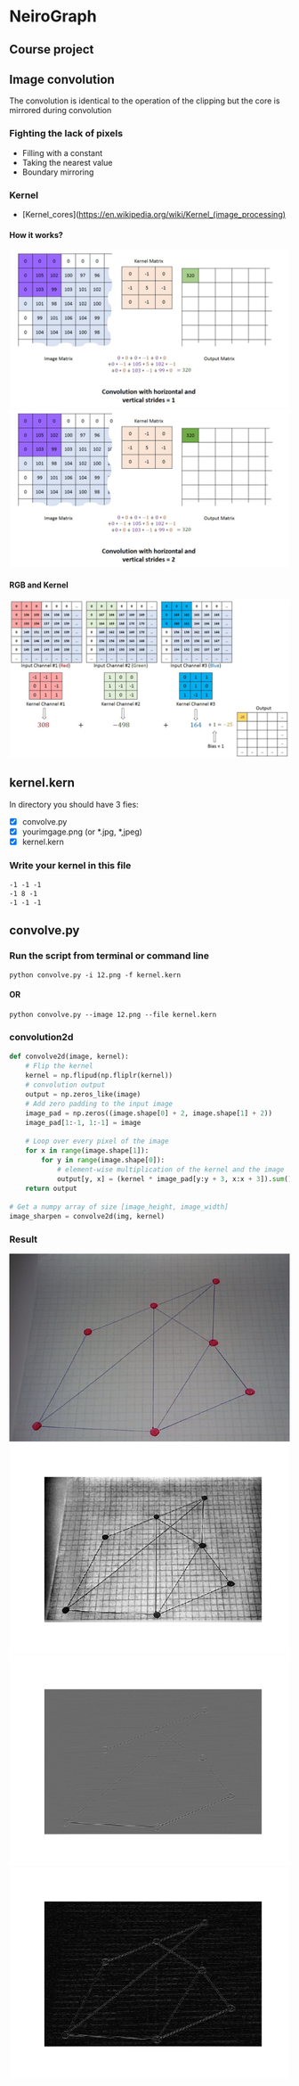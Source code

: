 # NeiroGraph
## Course project

## Image convolution
The convolution is identical to the operation of the clipping but the core is mirrored during convolution

### Fighting the lack of pixels
* Filling with a constant
* Taking the nearest value
* Boundary mirroring

### Kernel
- [Kernel_cores](https://en.wikipedia.org/wiki/Kernel_(image_processing)

#### How it works?
<img src='stride1.gif'>

<img src='stride2.gif'>

#### RGB and Kernel
<img src='rgb.gif'>

## kernel.kern
In directory you should have 3 fies:
- [x] convolve.py
- [x] yourimgage.png (or *.jpg, *,jpeg)
- [x] kernel.kern
### Write your kernel in this file
```
-1 -1 -1
-1 8 -1
-1 -1 -1
```

## convolve.py
### Run the script from terminal or command line
```
python convolve.py -i 12.png -f kernel.kern
```
#### OR
```
python convolve.py --image 12.png --file kernel.kern
```

### convolution2d
```python
def convolve2d(image, kernel):
    # Flip the kernel
    kernel = np.flipud(np.fliplr(kernel))
    # convolution output
    output = np.zeros_like(image)
    # Add zero padding to the input image
    image_pad = np.zeros((image.shape[0] + 2, image.shape[1] + 2))
    image_pad[1:-1, 1:-1] = image

    # Loop over every pixel of the image
    for x in range(image.shape[1]):
        for y in range(image.shape[0]):
            # element-wise multiplication of the kernel and the image
            output[y, x] = (kernel * image_pad[y:y + 3, x:x + 3]).sum()
    return output

# Get a numpy array of size [image_height, image_width]
image_sharpen = convolve2d(img, kernel)
```
### Result
<img src='12.png'>

<img src='orig.png'>

<img src='gray.png'>

<img src='black.png'>
